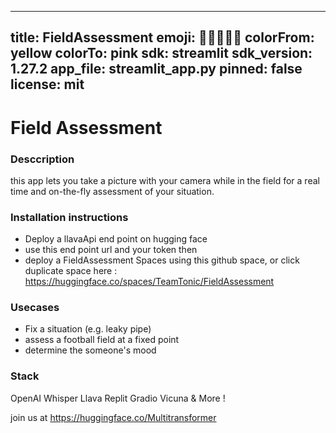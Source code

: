 
---
title: FieldAssessment
emoji: 📸👀👨🏻‍🏭
colorFrom: yellow
colorTo: pink
sdk: streamlit
sdk_version: 1.27.2
app_file: streamlit_app.py
pinned: false
license: mit
---


# Field Assessment

### Desccription

this app lets you take a picture with your camera while in the field for a real time and on-the-fly assessment of your situation.

### Installation instructions

- Deploy a llavaApi end point on hugging face 
- use this end point url and your token then
- deploy a FieldAssessment Spaces using this github space, or click duplicate space here : https://huggingface.co/spaces/TeamTonic/FieldAssessment

### Usecases

- Fix a situation (e.g. leaky pipe)
- assess a football field at a fixed point
- determine the someone's mood

### Stack

OpenAI Whisper
Llava
Replit
Gradio
Vicuna
& More !

join us at https://huggingface.co/Multitransformer


